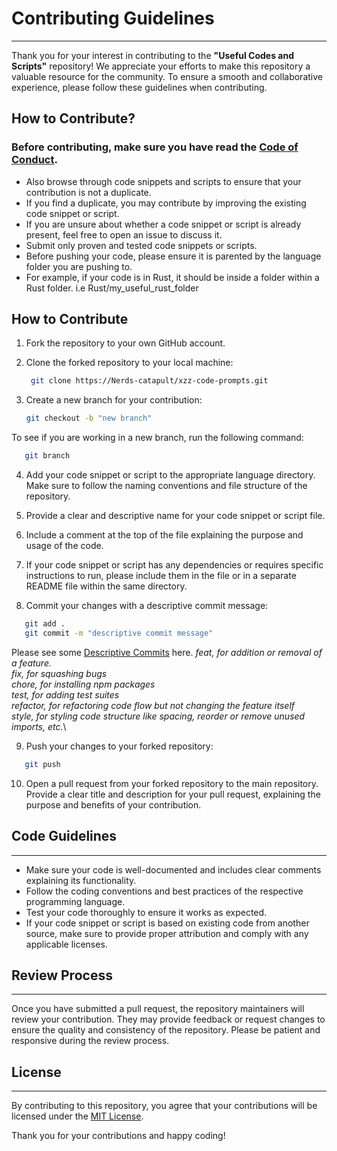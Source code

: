 # Contributing Guidelines

---

Thank you for your interest in contributing to the **"Useful Codes and Scripts"** repository! We appreciate your efforts to make this repository a valuable resource for the community. To ensure a smooth and collaborative experience, please follow these guidelines when contributing.

## How to Contribute?

### Before contributing, make sure you have read the [Code of Conduct](CODE_OF_CONDUCT.md).

- Also browse through code snippets and scripts to ensure that your contribution is not a duplicate.
- If you find a duplicate, you may contribute by improving the existing code snippet or script.
- If you are unsure about whether a code snippet or script is already present, feel free to open an issue to discuss it.
- Submit only proven and tested code snippets or scripts.
- Before pushing your code, please ensure it is parented by the language folder you are pushing to.
- For example, if your code is in Rust, it should be inside a folder within a Rust folder. i.e Rust/my_useful_rust_folder

## How to Contribute

1. Fork the repository to your own GitHub account.

2. Clone the forked repository to your local machine:

   ```bash
    git clone https://Nerds-catapult/xzz-code-prompts.git
   ```

3. Create a new branch for your contribution:
   ```bash
   git checkout -b "new branch"
   ```

To see if you are working in a new branch, run the following command:

```bash
   git branch
```

4. Add your code snippet or script to the appropriate language directory. Make sure to follow the naming conventions and file structure of the repository.

5. Provide a clear and descriptive name for your code snippet or script file.

6. Include a comment at the top of the file explaining the purpose and usage of the code.

7. If your code snippet or script has any dependencies or requires specific instructions to run, please include them in the file or in a separate README file within the same directory.

8. Commit your changes with a descriptive commit message:

```bash
   git add .
   git commit -m "descriptive commit message"

```

Please see some [Descriptive Commits](https://theodorusclarence.com/blog/mindful-commit-message) here.
_feat, for addition or removal of a feature._ \
_fix, for squashing bugs_\
_chore, for installing npm packages_\
_test, for adding test suites_\
_refactor, for refactoring code flow but not changing the feature itself_\
_style, for styling code structure like spacing, reorder or remove unused imports, etc._\

9. Push your changes to your forked repository:

```bash
   git push
```

10. Open a pull request from your forked repository to the main repository. Provide a clear title and description for your pull request, explaining the purpose and benefits of your contribution.

## Code Guidelines

---

- Make sure your code is well-documented and includes clear comments explaining its functionality.
- Follow the coding conventions and best practices of the respective programming language.
- Test your code thoroughly to ensure it works as expected.
- If your code snippet or script is based on existing code from another source, make sure to provide proper attribution and comply with any applicable licenses.

## Review Process

---

Once you have submitted a pull request, the repository maintainers will review your contribution. They may provide feedback or request changes to ensure the quality and consistency of the repository. Please be patient and responsive during the review process.

## License

---

By contributing to this repository, you agree that your contributions will be licensed under the [MIT License](LICENSE).

Thank you for your contributions and happy coding!
